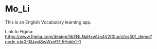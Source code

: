 # Mo_Li
This is an English Vocabulary learning app.

Link to FIgma: https://www.figma.com/design/IibENLNaHxwUo4V2t0IucU/cs501_demo?node-id=0-1&t=yl8wWxeR7t5HqkbT-1
